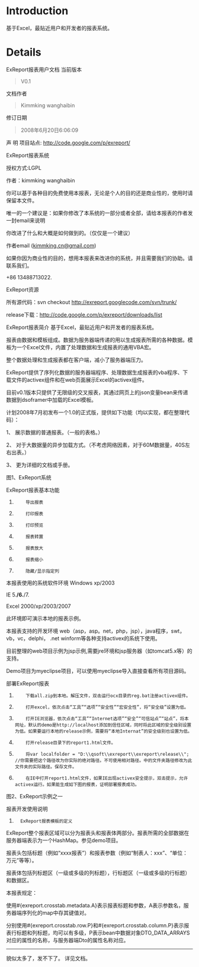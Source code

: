 # Introduction #

基于Excel，最贴近用户和开发者的报表系统。


# Details #

ExReport报表用户文档
当前版本
> V0.1

文档作者
> Kimmking wanghaibin

修订日期
> 2008年6月20日6:06:09



声 明
项目站点: http://code.google.com/p/exreport/

ExReport报表系统

授权方式:LGPL

作者：kimmking  wanghaibin

你可以基于各种目的免费使用本报表，无论是个人的目的还是商业性的，使用时请保留本文件。

唯一的一个建议是：如果你修改了本系统的一部分或者全部，请给本报表的作者发一封email来说明

你改进了什么和大概是如何做到的。（仅仅是一个建议）

作者email (kimmking.cn@gmail.com)

如果你因为商业性的目的，想用本报表来改进你的系统，并且需要我们的协助。请联系我们。

+86 13488713022.




ExReport资源

所有源代码：svn checkout http://exreport.googlecode.com/svn/trunk/

release下载：http://code.google.com/p/exreport/downloads/list



ExReport报表简介
基于Excel，最贴近用户和开发者的报表系统。

报表由数据和模板组成。数据为服务器端传递的用以生成报表所需的各种数据。模板为一个Excel文件，内置了处理数据和生成报表的通用VBA宏。

整个数据处理和生成报表都在客户端，减小了服务器端压力。

ExReport提供了序列化数据的服务器端程序、处理数据生成报表的vba程序、下载文件的activex组件和在web页面展示Excel的activex组件。

目前v0.1版本只提供了无限级的交叉报表，其通过网页上的json变量bean来传递数据到dsoframer中加载的Excel模板。

计划2008年7月初发布一个1.0的正式版，提供如下功能（均以实现，都在整理代码）：

1、  展示数据的普通报表。（一般的表格。）

2、  对于大数据量的异步加载方式。（不考虑网络因素，对于60M数据量，40S左右出表。）

3、  更为详细的文档或手册。





图1、ExReport系统

ExReport报表基本功能
1.         导出报表

2.         打印报表

3.         打印预览

4.         报表转置

5.         报表放大

6.         报表缩小

7.         隐藏/显示指定列



本报表使用的系统软件环境
Windows xp/2003

IE 5.**/6.**/7.

Excel 2000/xp/2003/2007

此环境即可演示本地的报表示例。



本报表支持的开发环境
web（asp，asp。net，php，jsp），java程序，swt，vb，vc，delphi， .net winform等各种支持activex的系统下使用。



目前整理的web项目示例为jsp示例,需要jre环境和jsp服务器（如tomcat5.x等）的支持。

Demo项目为myeclipse项目，可以使用myeclipse导入直接查看所有项目源码。



部署ExReport报表
1.         下载all.zip到本地。解压文件，双击运行ocx目录的reg.bat注册activex组件。

2.         打开excel，依次点击“工具”“选项”“安全性”“宏安全性”，将“安全级”设置为低。

3.         打开IE浏览器，依次点击“工具”“Internet选项”“安全”“可信站点”“站点”，将本网址，默认的demo是http://localhost添加到信任区域，同时将此区域的安全级别设置为低。如果要运行本地的release示例，需要将“本地Internat”的安全级别也设置为低。

4.         打开release目录下的report1.html文件。

5.         将var localfolder = "D:\\qsoft\\exreport\\exreport\release\\"; //你需要把这个路径改为你实际的绝对路径。不可使用相对路径。中的文件夹路径修改为此文件夹的实际路径。保存文件。

6.         在IE中打开report1.html文件，如果IE出现activex安全提示，双击提示，允许activex运行。如果能生成如下图的报表，证明部署报表成功。







图2、ExReport示例之一





报表开发使用说明
1.       ExReport报表模板的定义

ExReport整个报表区域可以分为报表头和报表体两部分。报表所需的全部数据在服务器端表示为一个HashMap。参见demo项目。

报表头包括标题（例如“xxxx报表”）和报表参数（例如“制表人：xxx”、“单位：万元”等等）。

报表体包括列标题区（一级或多级的列标题），行标题区（一级或多级的行标题）和数据区。

本报表规定：

使用#{exreport.crosstab.metadata.A}表示报表标题和参数，A表示参数名，服务器端序列化的map中存其键值对。

分别使用#{exreport.crosstab.row.P}和#{exreport.crosstab.column.P}表示报表行标题和列标题，均可以有多级，P表示bean中数据对象DTO\_DATA\_ARRAYS对应的属性的名称，与服务器端Dto的属性名称对应。






---




貌似太多了，发不下了。 详见文档。

